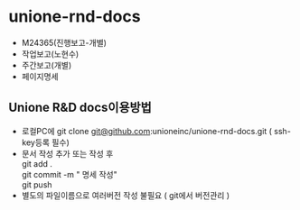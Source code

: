 # unione-rnd-docs
- M24365(진행보고-개별)
- 작업보고(노현수)
- 주간보고(개별)
- 페이지명세

## Unione R&D docs이용방법
- 로컬PC에 git clone git@github.com:unioneinc/unione-rnd-docs.git ( ssh-key등록 필수)
- 문서 작성 추가 또는 작성 후  
  git add .  
  git commit -m " 명세 작성"  
  git push  
- 별도의 파일이름으로 여러버전 작성 불필요 ( git에서 버전관리 )
  

